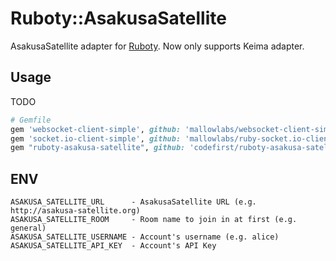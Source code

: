 # Ruboty::AsakusaSatellite
AsakusaSatellite adapter for [Ruboty](https://github.com/r7kamura/ruboty).
Now only supports Keima adapter.

## Usage
TODO

```ruby
# Gemfile
gem 'websocket-client-simple', github: 'mallowlabs/websocket-client-simple', branch: 'ssl'
gem 'socket.io-client-simple', github: 'mallowlabs/ruby-socket.io-client-simple', branch: 'query-parameter'
gem "ruboty-asakusa-satellite", github: 'codefirst/ruboty-asakusa-satellite'
```

## ENV
```
ASAKUSA_SATELLITE_URL      - AsakusaSatellite URL (e.g. http://asakusa-satellite.org)
ASAKUSA_SATELLITE_ROOM     - Room name to join in at first (e.g. general)
ASAKUSA_SATELLITE_USERNAME - Account's username (e.g. alice)
ASAKUSA_SATELLITE_API_KEY  - Account's API Key
```

